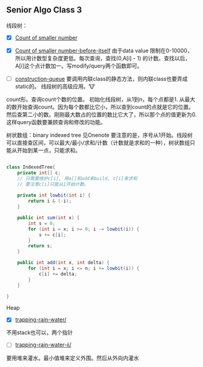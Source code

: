 ## Senior Algo Class 3
   
线段树：
- [x] [Count of smaller number](https://www.lintcode.com/problem/count-of-smaller-number/)
- [x] [Count of smaller number-before-itself](https://www.lintcode.com/problem/count-of-smaller-number-before-itself/)
由于data value 限制在0-10000， 所以用计数型复杂度更低。每次查询，查找(0,A[i] - 1) 的计数。查找以后，A[i]这个点计数加一。写modify/query两个函数即可。

- [ ] [construction-queue](https://www.lintcode.com/problem/construction-queue/description) 要调用内联class的静态方法，则内联class也要弄成static的。
线段树的高级应用。:cow:

count形。查询count个数的位置。
初始化线段树，从1到n，每个点都是1. 从最大的数开始查询count。因为每个数都比它小，所以查到count的点就是它的位置。然后查第二小的数。刚刚最大数占的位置的数比它大了，所以那个点的值更新为0. 
这样query函数要兼顾查询和修改的功能。





树状数组：binary indexed tree 见Onenote
要注意的是，序号从1开始。线段树可以直接查区间，可以最大/最小/求和/计数（计数就是求和的一种），树状数组只能从开始到某一点，只能求和。
```java

class IndexedTree{
	private int[] c; 
	// 只需要维护c[i], 用a[]和add来build, c[i]来求和
	// 要注意c[i]只能从1开始计数。
	
	private int lowbit(int i) {
		return i & (-i);
	}

	public int sum(int x) {
		int s = 0;
		for (int i = x; i >= 0; i -= lowbit(i)) {
			s += c[i];
		}
		return s;
	}

	public int add(int x, int delta) {
		for (int i = x; i <= n; i += lowbit(i)) {
			c[i] += delta;
		}
	}

}
```

Heap
- [x] [trapping-rain-water/](https://www.leetcode.com/problems/trapping-rain-water/)

不用stack也可以，两个指针

- [ ] [trapping-rain-water-ii/](https://www.leetcode.com/problems/trapping-rain-water-ii/)

要用堆来灌水。最小值堆来定义外围。然后从外向内灌水
